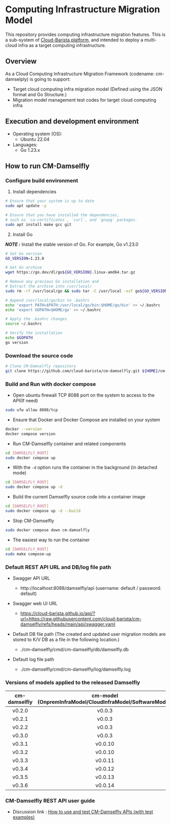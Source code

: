 # Computing Infrastructure Migration Model

This repository provides computing infrastructure migration features.
This is a sub-system of [Cloud-Barista platform](https://cloud-barista.github.io/technology/), and intended to deploy a multi-cloud infra as a target computing infrastructure.

## Overview

As a Cloud Computing Infrastructure Migration Framework (codename: cm-damselply) is going to support:
- Target cloud computing infra migration model (Defined using the JSON format and Go Structure.)
- Migration model management test codes for target cloud computing infra

## Execution and development environment

- Operating system (OS): 
    - Ubuntu 22.04
- Languages: 
    - Go 1.23.x

## How to run CM-Damselfly

### Configure build environment

1. Install dependencies

```bash
# Ensure that your system is up to date
sudo apt update -y

# Ensure that you have installed the dependencies, 
# such as `ca-certificates`, `curl`, and `gnupg` packages.
sudo apt install make gcc git
```
2. Install Go

**_NOTE :_** Install the stable version of Go. For example, Go v1.23.0

```bash
# Set Go version
GO_VERSION=1.23.0

# Get Go archive
wget https://go.dev/dl/go${GO_VERSION}.linux-amd64.tar.gz

# Remove any previous Go installation and
# Extract the archive into /usr/local/
sudo rm -rf /usr/local/go && sudo tar -C /usr/local -xzf go${GO_VERSION}.linux-amd64.tar.gz

# Append /usr/local/go/bin to .bashrc
echo 'export PATH=$PATH:/usr/local/go/bin:$HOME/go/bin' >> ~/.bashrc
echo 'export GOPATH=$HOME/go' >> ~/.bashrc

# Apply the .bashrc changes
source ~/.bashrc

# Verify the installation
echo $GOPATH
go version

```

### Download the source code

```bash
# Clone CM-Damselfly repository
git clone https://github.com/cloud-barista/cm-damselfly.git ${HOME}/cm-damselfly
```

### Build and Run with docker compose
- Open ubuntu firewall TCP 8088 port on the system to access to the API(If need)
```bash
sudo ufw allow 8088/tcp
```

- Ensure that Docker and Docker Compose are installed on your system
```bash
docker --version
docker compose version
```

- Run CM-Damselfly container and related components
```bash
cd [DAMSELFLY_ROOT]
sudo docker compose up
```

- With the `-d` option runs the container in the background (in detached mode)
```bash
cd [DAMSELFLY_ROOT]
sudo docker compose up -d
```

- Build the current Damselfly source code into a container image
```bash
cd [DAMSELFLY_ROOT]
sudo docker compose up -d --build
```

- Stop CM-Damselfly
```bash
sudo docker compose down cm-damselfly
```

- The easiest way to run the container
```bash
cd [DAMSELFLY_ROOT]
sudo make compose-up
```

### Default REST API URL and DB/log file path
- Swagger API URL<BR>
  - http://localhost:8088/damselfly/api (username: default / password: default)

- Swagger web UI URL<BR>
  - https://cloud-barista.github.io/api/?url=https://raw.githubusercontent.com/cloud-barista/cm-damselfly/refs/heads/main/api/swagger.yaml

- Default DB file path (The created and updated user migration models are stored to K/V DB as a file in the following location.)
  - ./cm-damselfly/cmd/cm-damselfly/db/damselfly.db

- Default log file path
  - ./cm-damselfly/cmd/cm-damselfly/log/damselfly.log

### Versions of models applied to the released Damselfly
| **cm-damselfly** | **cm-model<BR>(OnpremInfraModel/CloudInfraModel/SoftwareModel)** |
| :----: | :-----: |
| v0.2.0 | v0.0.3 |
| v0.2.1 | v0.0.3 |
| v0.2.2 | v0.0.3 |
| v0.3.0 | v0.0.3 |
| v0.3.1 | v0.0.10 |
| v0.3.2 | v0.0.10 |
| v0.3.3 | v0.0.11 |
| v0.3.4 | v0.0.12 |
| v0.3.5 | v0.0.13 |
| v0.3.6 | v0.0.14 |

### CM-Damselfly REST API user guide
- Discussion link : [How to use and test CM-Damselfly APIs (with test examples)](https://github.com/cloud-barista/cm-damselfly/discussions/25)
